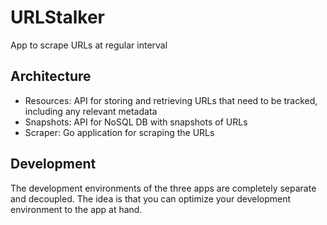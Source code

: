 # URLStalker 

App to scrape URLs at regular interval

## Architecture 

* Resources: API for storing and retrieving URLs that need to be tracked, including any relevant metadata
* Snapshots: API for NoSQL DB with snapshots of URLs 
* Scraper: Go application for scraping the URLs 

## Development 

The development environments of the three apps are completely separate and decoupled. The idea is that you can optimize your development environment to the app at hand. 

